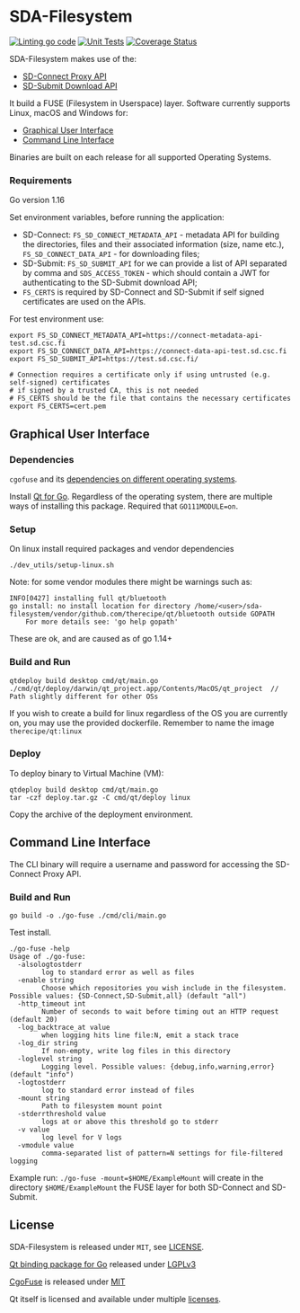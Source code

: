 # SDA-Filesystem

[![Linting go code](https://github.com/CSCfi/sda-filesystem/actions/workflows/linting.yml/badge.svg)](https://github.com/CSCfi/sda-filesystem/actions/workflows/linting.yml)
[![Unit Tests](https://github.com/CSCfi/sda-filesystem/actions/workflows/unittest.yml/badge.svg)](https://github.com/CSCfi/sda-filesystem/actions/workflows/unittest.yml)
[![Coverage Status](https://coveralls.io/repos/github/CSCfi/sda-filesystem/badge.svg?branch=faeture/add-unit-tests-action)](https://coveralls.io/github/CSCfi/sda-filesystem?branch=faeture/add-unit-tests-action)

SDA-Filesystem makes use of the:

- [SD-Connect Proxy API](docs/SD-Connect-API.md) 
- [SD-Submit Download API](docs/SD-Submit-API.md) 

It build a FUSE (Filesystem in Userspace) layer. Software currently supports Linux, macOS and Windows for:
- [Graphical User Interface](#graphical-user-interface)
- [Command Line Interface](#command-line-interface)

Binaries are built on each release for all supported Operating Systems.

### Requirements

Go version 1.16

Set environment variables, before running the application:
- SD-Connect: `FS_SD_CONNECT_METADATA_API` - metadata API for building the directories, files and their associated information (size, name etc.), `FS_SD_CONNECT_DATA_API` - for downloading files;
- SD-Submit: `FS_SD_SUBMIT_API` for we can provide a list of API separated by comma and `SDS_ACCESS_TOKEN` - which should contain a JWT for authenticating to the SD-Submit download API;
- `FS_CERTS` is required by SD-Connect and SD-Submit if self signed certificates are used on the APIs.

For test environment use:

```
export FS_SD_CONNECT_METADATA_API=https://connect-metadata-api-test.sd.csc.fi           
export FS_SD_CONNECT_DATA_API=https://connect-data-api-test.sd.csc.fi
export FS_SD_SUBMIT_API=https://test.sd.csc.fi/

# Connection requires a certificate only if using untrusted (e.g. self-signed) certificates
# if signed by a trusted CA, this is not needed
# FS_CERTS should be the file that contains the necessary certificates
export FS_CERTS=cert.pem
```

## Graphical User Interface

###  Dependencies

`cgofuse` and its [dependencies on different operating systems](https://github.com/billziss-gh/cgofuse#how-to-build).

Install [Qt for Go](https://github.com/therecipe/qt). Regardless of the operating system, there are multiple ways of installing this package. Required that `GO111MODULE=on`.

### Setup

On linux install required packages and vendor dependencies
```
./dev_utils/setup-linux.sh
```

Note: for some vendor modules there might be warnings such as:
```
INFO[0427] installing full qt/bluetooth                 
go install: no install location for directory /home/<user>/sda-filesystem/vendor/github.com/therecipe/qt/bluetooth outside GOPATH
	For more details see: 'go help gopath'
```
These are ok, and are caused as of go 1.14+ 

### Build and Run

```
qtdeploy build desktop cmd/qt/main.go
./cmd/qt/deploy/darwin/qt_project.app/Contents/MacOS/qt_project  // Path slightly different for other OSs
```

If you wish to create a build for linux regardless of the OS you are currently on, you may use the provided dockerfile. Remember to name the image `therecipe/qt:linux`

### Deploy

To deploy binary to Virtual Machine (VM):
```
qtdeploy build desktop cmd/qt/main.go
tar -czf deploy.tar.gz -C cmd/qt/deploy linux
```

Copy the archive of the deployment environment.

## Command Line Interface

The CLI binary will require a username and password for accessing the SD-Connect Proxy API.

### Build and Run
```
go build -o ./go-fuse ./cmd/cli/main.go
```
Test install.
```
./go-fuse -help                        
Usage of ./go-fuse:
  -alsologtostderr
    	log to standard error as well as files
  -enable string
    	Choose which repositories you wish include in the filesystem. Possible values: {SD-Connect,SD-Submit,all} (default "all")
  -http_timeout int
    	Number of seconds to wait before timing out an HTTP request (default 20)
  -log_backtrace_at value
    	when logging hits line file:N, emit a stack trace
  -log_dir string
    	If non-empty, write log files in this directory
  -loglevel string
    	Logging level. Possible values: {debug,info,warning,error} (default "info")
  -logtostderr
    	log to standard error instead of files
  -mount string
    	Path to filesystem mount point
  -stderrthreshold value
    	logs at or above this threshold go to stderr
  -v value
    	log level for V logs
  -vmodule value
    	comma-separated list of pattern=N settings for file-filtered logging

```
Example run: `./go-fuse -mount=$HOME/ExampleMount` will create in the directory `$HOME/ExampleMount` the FUSE layer for both SD-Connect and SD-Submit.

## License

SDA-Filesystem is released under `MIT`, see [LICENSE](LICENSE).

[Qt binding package for Go](https://github.com/therecipe/qt) released under [LGPLv3](https://opensource.org/licenses/LGPL-3.0)

[CgoFuse](https://github.com/billziss-gh/cgofuse) is released under [MIT](https://github.com/billziss-gh/cgofuse/blob/master/LICENSE.txt)

Qt itself is licensed and available under multiple [licenses](https://www.qt.io/licensing).
